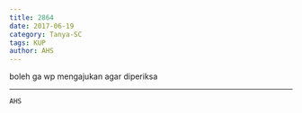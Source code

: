 ```yaml
---
title: 2864
date: 2017-06-19
category: Tanya-SC
tags: KUP
author: AHS
---
```


boleh ga wp mengajukan agar diperiksa

---



`AHS`
